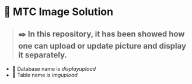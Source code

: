 # 🚌 **MTC Image Solution**

>## ✒️ In this repository, it has been showed how one can upload or update picture and display it separately.
* 📁 Database name is _displayupload_ 
* 📁 Table name is _imgupload_
